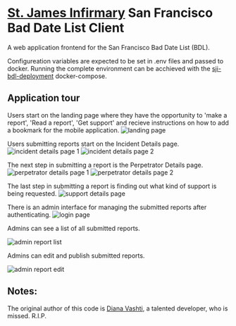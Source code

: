 # [St. James Infirmary](https://stjamesinfirmary.org) San Francisco Bad Date List Client

A web application frontend for the San Francisco Bad Date List (BDL).

Configureation variables are expected to be set in .env files and passed to docker.  Running the complete environment can be acchieved with the [sji-bdl-deployment](https://github.com/dennison-williams-stjames/sji-bdl-deployment) docker-compose.

## Application tour

Users start on the landing page where they have the opportunity to 'make a report', 'Read a report', 'Get support' and recieve instructions on how to add a bookmark for the mobile application.
![landing page](https://raw.githubusercontent.com/dennison-williams-stjames/sji-bdl-client/top/public/images/Screenshots/Home.png)

Users submitting reports start on the Incident Details page.
![incident details page 1](https://raw.githubusercontent.com/dennison-williams-stjames/sji-bdl-client/top/public/images/Screenshots/IncidentDetails.png)
![incident details page 2](https://raw.githubusercontent.com/dennison-williams-stjames/sji-bdl-client/top/public/images/Screenshots/IncidentDetails2.png)

The next step in submitting a report is the Perpetrator Details page.
![perpetrator details page 1](https://raw.githubusercontent.com/dennison-williams-stjames/sji-bdl-client/top/public/images/Screenshots/PerpetratorDetails.png)
![perpetrator details page 2](https://raw.githubusercontent.com/dennison-williams-stjames/sji-bdl-client/top/public/images/Screenshots/PerpetratorDetails2.png)

The last step in submitting a report is finding out what kind of support is being requested.
![support details page](https://raw.githubusercontent.com/dennison-williams-stjames/sji-bdl-client/top/public/images/Screenshots/SupportDetails.png)

There is an admin interface for managing the submitted reports after authenticating.
![login page](https://raw.githubusercontent.com/dennison-williams-stjames/sji-bdl-client/top/public/images/Screenshots/LogIn.png)

Admins can see a list of all submitted reports.

![admin report list](https://raw.githubusercontent.com/dennison-williams-stjames/sji-bdl-client/top/public/images/Screenshots/AdminReportList.png)

Admins can edit and publish submitted reports.

![admin report edit](https://raw.githubusercontent.com/dennison-williams-stjames/sji-bdl-client/top/public/images/Screenshots/AdminReportEdit.png)

## Notes:
The original author of this code is [Diana Vashti](https://github.com/DianaVashti/), a talented developer, who is missed.  R.I.P.

